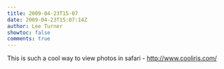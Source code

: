 ```yaml
---
title: 2009-04-23T15-07
date: 2009-04-23T15:07:14Z
author: Lee Turner
showtoc: false
comments: true
---
```


This is such a cool way to view photos in safari - http://www.cooliris.com/

